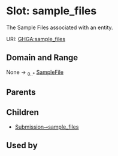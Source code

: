 
# Slot: sample_files


The Sample Files associated with an entity.

URI: [GHGA:sample_files](https://w3id.org/GHGA/sample_files)


## Domain and Range

None &#8594;  <sub>0..\*</sub> [SampleFile](SampleFile.md)

## Parents


## Children

 *  [Submission➞sample_files](Submission_sample_files.md)

## Used by

